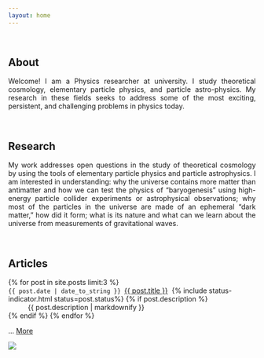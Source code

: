 ```yaml
---
layout: home
---
```

<div class="user-details">
<p id="about" style="text-align: justify;"> &nbsp;&nbsp;&nbsp;&nbsp;
<h2> About </h2>
<p style="text-align: justify;">Welcome!  I am a Physics researcher at university.  I study theoretical cosmology, elementary particle physics, and particle astro-physics.  My research in these fields seeks to address some of the most exciting, persistent, and challenging problems in physics today. </p>
	
<div class="user-details2">
<p id="research" style="text-align: justify;"> &nbsp;&nbsp;&nbsp;&nbsp;
<h2> Research  </h2>
<p style="text-align: justify;">My work addresses open questions in the study of theoretical cosmology by using the tools of elementary particle physics and particle astrophysics. I am interested in understanding: why the universe contains more matter than antimatter and how we can test the physics of “baryogenesis” using high-energy particle collider experiments or astrophysical observations; why most of the particles in the universe are made of an ephemeral “dark matter,” how did it form; what is its nature and what can we learn about the universe from measurements of gravitational waves.</p>
	
<div class="user-details3">
<p id="articles" style="text-align: justify;"> &nbsp;&nbsp;&nbsp;&nbsp;
<h2>Articles</h2>
<dl>
	{% for post in site.posts limit:3 %}
	<dt><code>{{ post.date | date_to_string }} </code><i class="fas fa-angle-double-right" aria-hidden="true"></i><a href="{{ post.url }}">{{ post.title }}</a> &nbsp;{% include status-indicator.html status=post.status%}
	{% if post.description %}
 <dd style="text-align: justify">{{ post.description | markdownify }}
    </dd>
	{% endif %}
	{% endfor %}
	<p>... <a href="https://xiufeilee.github.io/blog/">More</a> </p> 

	
	
<div class="analytics">
	<body><a href="https://clustrmaps.com/site/1bjxv" title="Visit tracker"><img src="//www.clustrmaps.com/map_v2.png?d=tv84NyostHCuo1rKof-Rf9piViA_BTs7xK52OQTe24c&cl=ffffff"></a></body> 
</div>
